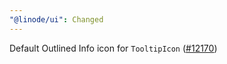 ```yaml
---
"@linode/ui": Changed
---
```


Default Outlined Info icon for `TooltipIcon` ([#12170](https://github.com/linode/manager/pull/12170))
